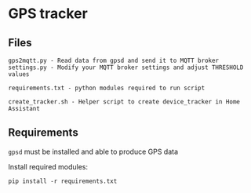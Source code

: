 # GPS tracker

## Files

    gps2mqtt.py - Read data from gpsd and send it to MQTT broker
    settings.py - Modify your MQTT broker settings and adjust THRESHOLD values

    requirements.txt - python modules required to run script

    create_tracker.sh - Helper script to create device_tracker in Home Assistant

## Requirements

`gpsd` must be installed and able to produce GPS data

Install required modules:

    pip install -r requirements.txt

